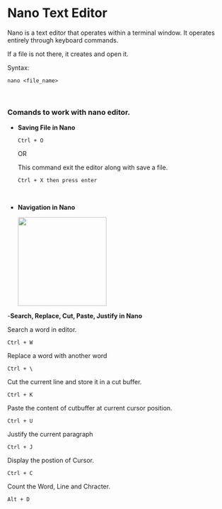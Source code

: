 # Nano Text Editor

Nano is a text editor that operates within a terminal window. It operates entirely through keyboard commands.

If a file is not there, it creates and open it.

Syntax:
```
nano <file_name>
```
<br>

### Comands to work with nano editor.

- **Saving File in Nano**
  ```
  Ctrl + O
  ```
  OR

  This command exit the editor along with save a file.
  ```
  Ctrl + X then press enter
  ```
  <br>
  
- **Navigation in Nano**

  <img src="https://github.com/user-attachments/assets/5bcf7b65-6cbe-4fe6-bd4a-b6fd10600c80" Wight="500" Height="200">

  <br>

-**Search, Replace, Cut, Paste, Justify in Nano**

Search a word in editor.
```
Ctrl + W
```

Replace a word with another word
```
Ctrl + \
```

Cut the current line and store it in a cut buffer.
```
Ctrl + K
```

Paste the content of cutbuffer at current cursor position.
```
Ctrl + U
```

Justify the current paragraph
```
Ctrl + J
```

Display the postion of Cursor.
```
Ctrl + C
```

Count the Word, Line and Chracter.
```
Alt + D
```

